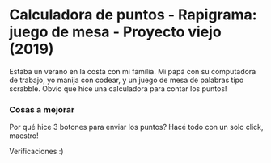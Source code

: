 # Calculadora de puntos - Rapigrama: juego de mesa - Proyecto viejo (2019)


Estaba un verano en la costa con mi familia. Mi papá con su computadora de trabajo, yo manija con codear, y un juego de mesa de palabras tipo scrabble.
Obvio que hice una calculadora para contar los puntos!

### Cosas a mejorar
Por qué hice 3 botones para enviar los puntos? Hacé todo con un solo click, maestro!

Verificaciones :)
